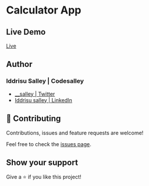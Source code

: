 # Calculator App

## Live Demo

[Live](https://evening-badlands-91393.herokuapp.com/)

## **Author**

### Iddrisu Salley | Codesalley

- [\_\_salley | Twitter](https://twitter.com/__salley)
- [Iddrisu salley | LinkedIn](https://www.linkedin.com/in/dev-salley/)

## 🤝 Contributing

Contributions, issues and feature requests are welcome!

Feel free to check the [issues page](https://github.com/juxsalley/restaurant-landing-page/issues).

## Show your support

Give a ⭐️ if you like this project!
